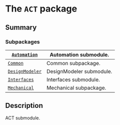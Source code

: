 # The `ACT` package

## Summary

### Subpackages

| [`Automation`](Automation/index.md#module-ansys.mechanical.stubs.Ansys.ACT.Automation)          | Automation submodule.    |
|-------------------------------------------------------------------------------------------------|--------------------------|
| [`Common`](Common/index.md#module-ansys.mechanical.stubs.Ansys.ACT.Common)                      | Common subpackage.       |
| [`DesignModeler`](DesignModeler/index.md#module-ansys.mechanical.stubs.Ansys.ACT.DesignModeler) | DesignModeler submodule. |
| [`Interfaces`](Interfaces/index.md#module-ansys.mechanical.stubs.Ansys.ACT.Interfaces)          | Interfaces submodule.    |
| [`Mechanical`](Mechanical/index.md#module-ansys.mechanical.stubs.Ansys.ACT.Mechanical)          | Mechanical subpackage.   |

## Description

ACT submodule.

<!-- !! processed by numpydoc !! -->
